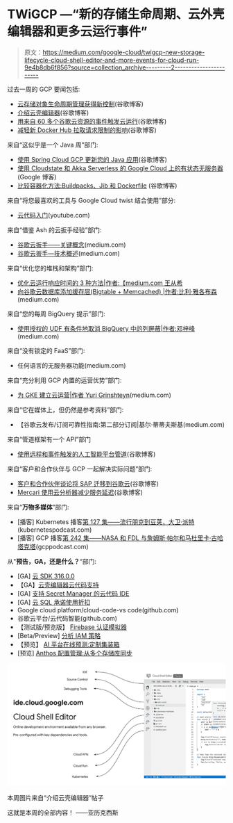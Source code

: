 # TWiGCP —“新的存储生命周期、云外壳编辑器和更多云运行事件”

> 原文：<https://medium.com/google-cloud/twigcp-new-storage-lifecycle-cloud-shell-editor-and-more-events-for-cloud-run-9e4b8db6f856?source=collection_archive---------2----------------------->

过去一周的 GCP 要闻包括:

*   [云存储对象生命周期管理获得新控制](http://gtech.run/6g23r)(谷歌博客)
*   [介绍云壳编辑器](http://gtech.run/3y5qv)(谷歌博客)
*   [用来自 60 多个谷歌云资源的事件触发云运行](http://gtech.run/tnaz8)(谷歌博客)
*   [减轻新 Docker Hub 拉取请求限制的影响](http://gtech.run/nfpcf)(谷歌博客)

来自“这似乎是一个 Java 周”部门:

*   [使用 Spring Cloud GCP 更新您的 Java 应用](http://gtech.run/wgbqr)(谷歌博客)
*   [使用 Cloudstate 和 Akka Serverless 的 Google Cloud 上的有状态无服务器](http://gtech.run/94spx) (Google 博客)
*   [比较容器化方法:Buildpacks、Jib 和 Dockerfile](http://gtech.run/6kyqc) (谷歌博客)

来自“将您最喜欢的工具与 Google Cloud twist 结合使用”部分:

*   [云代码入门](http://gtech.run/3usbc)(youtube.com)

来自“借鉴 Ash 的云扳手经验”部门:

*   [谷歌云扳手——关键概念](http://gtech.run/2a8qr)(medium.com)
*   [谷歌云扳手—技术概述](http://gtech.run/pyp2v)(medium.com)

来自“优化您的堆栈和架构”部门:

*   [优化云运行响应时间的 3 种方法|作者:【medium.com 王从希](http://gtech.run/7wvql)
*   [向谷歌云数据库添加缓存层(Bigtable + Memcached) |作者:比利·雅各布森](http://gtech.run/c7suy)(medium.com)

来自“您的每周 BigQuery 提示”部门:

*   [使用授权的 UDF 有条件地取消 BigQuery 中的列屏蔽|作者:邓梓峰](http://gtech.run/v2eea)(medium.com)

来自“没有锁定的 FaaS”部门:

*   任何语言的无服务器功能(medium.com)

来自“充分利用 GCP 内置的运营优势”部门:

*   [为 GKE 建立云运营|作者 Yuri Grinshteyn](http://gtech.run/xvkzy)(medium.com)

来自“它在媒体上，但仍然是参考资料”部门:

*   【谷歌云发布/订阅可靠性指南:第二部分订阅|基尔·蒂蒂夫斯基(medium.com)

来自“管道框架有一个 API”部门

*   [使用远程和事件触发的人工智能平台管道](http://gtech.run/6wgm8)(谷歌博客)

来自“客户和合作伙伴与 GCP 一起解决实际问题”部门:

*   [客户和合作伙伴谈论将 SAP 迁移到谷歌云](http://gtech.run/7ruqr)(谷歌博客)
*   [Mercari 使用云分析器减少服务延迟](http://gtech.run/tknff)(谷歌博客)

来自“**万物多媒体**”部门:

*   [播客] Kubernetes 播客[第 127 集——流行朋克到豆荚，大卫·派特](http://gtech.run/5pjl6)(kubernetespodcast.com)
*   [播客] GCP 播客[第 242 集——NASA 和 FDL 与詹姆斯·帕尔和马杜里卡·古哈塔克塔](http://gtech.run/88nnj)(gcppodcast.com)

从"**预告，GA，还是什么？**“部门:

*   [GA] [云 SDK 316.0.0](http://gtech.run/wfg8w)
*   【GA】[云壳编辑器云代码支持](http://gtech.run/xpjt8)
*   [GA] [支持 Secret Manager 的云代码 IDE](http://gtech.run/lvsuk)
*   [GA] [云 SQL 承诺使用折扣](http://gtech.run/jfql4)
*   Google cloud platform/cloud-code-vs code(github.com)
*   谷歌云平台/云代码智能(github.com)
*   【测试版/预览版】 [Firebase 认证模拟器](http://gtech.run/3u26e)
*   [Beta/Preview] [分析 IAM 策略](http://gtech.run/gh4fw)
*   【预览】 [AI 平台在线预测:定制集装箱](http://gtech.run/4u3hh)
*   [预览] [Anthos 配置管理:从多个存储库同步](http://gtech.run/uugjc)

[![](img/d97ac6d7dd4191354fbc3dd0eabe33ec.png)](http://gtech.run/3y5qv)

本周图片来自“介绍云壳编辑器”帖子

这就是本周的全部内容！
——亚历克西斯
